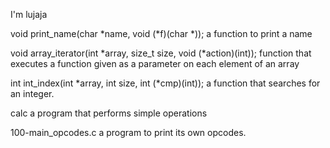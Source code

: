 I'm lujaja

void print_name(char *name, void (*f)(char *));
a function to print a name

void array_iterator(int *array, size_t size, void (*action)(int));
function that executes a function given as a parameter on each element of an array

int int_index(int *array, int size, int (*cmp)(int));
a function that searches for an integer.

calc
a program that performs simple operations

100-main_opcodes.c
a program to print its own opcodes.

